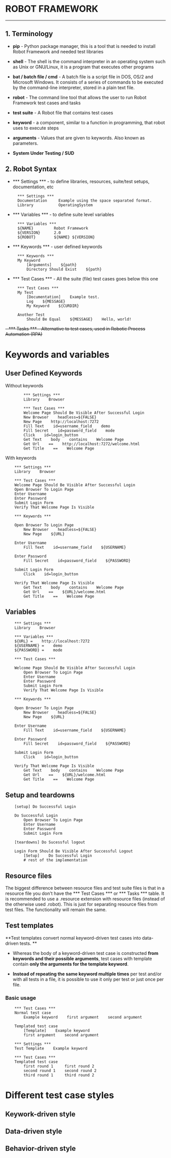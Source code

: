 # ROBOT FRAMEWORK
_________________
## 1. Terminology
- **pip** - Python package manager, this is a tool that is needed to install Robot Framework and needed test libraries

- **shell** - The shell is the command interpreter in an operating system such as Unix or GNU/Linux, it is a program that executes other programs

- **bat / batch file / cmd** - A batch file is a script file in DOS, OS/2 and Microsoft Windows. It consists of a series of commands to be executed by the command-line interpreter, stored in a plain text file.

- **robot** - The command line tool that allows the user to run Robot Framework test cases and tasks

- **test suite** - A Robot file that contains test cases

- **keyword** - a component, similar to a function in programming, that robot uses to execute steps

- **arguments** - Values that are given to keywords. Also known as parameters.

- **System Under Testing / SUD** 

## 2. Robot Syntax 

- *** Settings *** - to define libraries, resources, suite/test setups, documentation, etc

        *** Settings ***
        Documentation     Example using the space separated format.
        Library           OperatingSystem

- *** Variables *** - to define suite level variables

        *** Variables ***
        ${NAME}         Robot Framework
        ${VERSION}      2.0
        ${ROBOT}        ${NAME} ${VERSION}

- *** Keywords *** - user defined keywords

        *** Keywords ***
        My Keyword
            [Arguments]    ${path}
            Directory Should Exist    ${path}

- *** Test Cases *** - All the suite (file) test cases goes below this one

        *** Test Cases ***
        My Test
            [Documentation]    Example test.
            Log    ${MESSAGE}
            My Keyword    ${CURDIR}

        Another Test
            Should Be Equal    ${MESSAGE}    Hello, world!

~~- *** Tasks *** - Alternative to test cases, used in Robotic Process Automation (RPA)~~

# Keywords and variables

## User Defined Keywords

Without keywords

            *** Settings ***
            Library    Browser

            *** Test Cases ***
            Welcome Page Should Be Visible After Successful Login
            New Browser    headless=${FALSE}
            New Page    http://localhost:7272
            Fill Text    id=username_field    demo
            Fill Secret    id=password_field    mode
            Click    id=login_button
            Get Text    body    contains    Welcome Page
            Get Url    ==    http://localhost:7272/welcome.html
            Get Title    ==    Welcome Page

With keywords

        *** Settings ***
        Library    Browser

        *** Test Cases ***
        Welcome Page Should Be Visible After Successful Login
        Open Browser To Login Page
        Enter Username
        Enter Password
        Submit Login Form
        Verify That Welcome Page Is Visible

        *** Keywords ***

        Open Browser To Login Page
            New Browser    headless=${FALSE}
            New Page    ${URL}

        Enter Username
            Fill Text    id=username_field    ${USERNAME}

        Enter Password
            Fill Secret    id=password_field    ${PASSWORD}

        Submit Login Form
            Click    id=login_button

        Verify That Welcome Page Is Visible
            Get Text    body    contains    Welcome Page
            Get Url    ==    ${URL}/welcome.html
            Get Title    ==    Welcome Page

## Variables 

        *** Settings ***
        Library    Browser

        *** Variables ***
        ${URL} =    http://localhost:7272
        ${USERNAME} =    demo
        ${PASSWORD} =    mode

        *** Test Cases ***

        Welcome Page Should Be Visible After Successful Login
            Open Browser To Login Page
            Enter Username
            Enter Password
            Submit Login Form
            Verify That Welcome Page Is Visible

        *** Keywords ***

        Open Browser To Login Page
            New Browser    headless=${FALSE}
            New Page    ${URL}

        Enter Username
            Fill Text    id=username_field    ${USERNAME}

        Enter Password
            Fill Secret    id=password_field    ${PASSWORD}

        Submit Login Form
            Click    id=login_button

        Verify That Welcome Page Is Visible
            Get Text    body    contains    Welcome Page
            Get Url    ==    ${URL}/welcome.html
            Get Title    ==    Welcome Page

## Setup and teardowns

        [setup] Do Successful Login

        Do Successful Login
            Open Browser To Login Page
            Enter Username
            Enter Password
            Submit Login Form

        [teardowns] Do Sucessful logout

        Login Form Should Be Visible After Successful Logout
            [Setup]    Do Successful Login
            # rest of the implementation

## Resource files 

The biggest difference between resource files and test suite files is that in a resource file you don't have the *** Test Cases *** or *** Tasks *** table. It is recommended to use a .resource extension with resource files (instead of the otherwise used .robot). This is just for separating resource files from test files. The functionality will remain the same.

## Test templates

**Test templates convert normal keyword-driven test cases into data-driven tests. **

- Whereas the body of a keyword-driven test case is constructed **from keywords and their possible arguments**, test cases with template contain **only the arguments for the template keyword**. 

- **Instead of repeating the same keyword multiple times** per test and/or with all tests in a file, it is possible to use it only per test or just once per file.

### Basic usage 

        *** Test Cases ***
        Normal test case
            Example keyword    first argument    second argument

        Templated test case
            [Template]    Example keyword
            first argument    second argument

        *** Settings ***
        Test Template    Example keyword

        *** Test Cases ***
        Templated test case
            first round 1     first round 2
            second round 1    second round 2
            third round 1     third round 2

# Different test case styles 
## Keywork-driven style
## Data-driven style
## Behavior-driven style 
